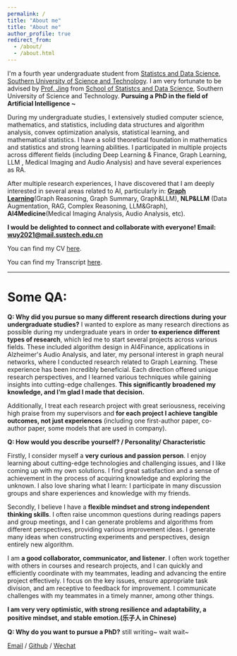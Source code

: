 ```yaml
---
permalink: /
title: "About me"
title: "About me"
author_profile: true
redirect_from: 
  - /about/
  - /about.html
---
```


I'm a fourth year undergraduate student from [Statistcs and Data Science](https://stat-ds.sustech.edu.cn/), [Southern University of Science and Technology](https://www.sustech.edu.cn/). I am very fortunate to be advised by [Prof. Jing](https://faculty.sustech.edu.cn/?tagid=jingby&iscss=1&snapid=1&orderby=date&go=1) from [School of Statistcs and Data Science](https://stat-ds.sustech.edu.cn/), Southern University of Science and Technology. **Pursuing a PhD in the field of Artificial Intelligence ~** 


During my undergraduate studies, I extensively studied computer science, mathematics, and statistics, including data structures and algorithm analysis, convex optimization analysis, statistical learning, and mathematical statistics. I have a solid theoretical foundation in mathematics and statistics and strong learning abilities. 
I participated in multiple projects across different fields (including Deep Learning & Finance, Graph Learning, LLM , Medical Imaging and Audio Analysis) and have several experiences as RA.


After multiple research experiences, I have discovered that I am deeply interested in several areas related to AI, particularly in: [**Graph Learning**](https://yuewu0301.github.io/research/2024-08-2024-10-GraphLearning)(Graph Reasoning, Graph Summary, Graph&LLM), **NLP&LLM** (Data Augmentation, RAG, Complex Reasoning, LLM&Graph), **AI4Medicine**(Medical Imaging Analysis, Audio Analysis, etc).

**I would be delighted to connect and collaborate with everyone! Email: wuy2021@mail.sustech.edu.cn** 

<!-- I was advised by [Prof. Yang](https://cse.sustech.edu.cn/faculty/~yangp/) of Financial Simulation Intelligence Lab from [School of Computer Science](https://cse.sustech.edu.cn/), Southern University of Science and Technology. -->

You can find my CV [here](../assets/YueWu_CV.pdf).

You can find my Transcript [here](../assets/YueWu_Transcript.pdf).

----
# Some QA:
**Q: Why did you pursue so many different research directions during your undergraduate studies?**
I wanted to explore as many research directions as possible during my undergraduate years in order **to experience different types of research**, which led me to start several projects across various fields. These included algorithm design in AI4Finance, applications in Alzheimer's Audio Analysis, and later, my personal interest in graph neural networks, where I conducted research related to Graph Learning.  These experience has been incredibly beneficial. Each direction offered unique research perspectives, and I learned various techniques while gaining insights into cutting-edge challenges. **This significantly broadened my knowledge, and I’m glad I made that decision.**

Additionally, I treat each research project with great seriousness, receiving high praise from my supervisors and **for each project I achieve tangible outcomes, not just experiences** (including one first-author paper, co-author paper, some models that are used in company).



**Q: How would you describe yourself? / Personality/ Characteristic**

Firstly, I consider myself a **very curious and passion person**. I enjoy learning about cutting-edge technologies and challenging issues, and I like coming up with my own solutions. I find great satisfaction and a sense of achievement in the process of acquiring knowledge and exploring the unknown. I also love sharing what I learn: I participate in many discussion groups and share experiences and knowledge with my friends.

Secondly, I believe I have a **flexible mindset and strong independent thinking skills**. I often raise  uncommon questions during readings papers and group meetings, and I can generate problems and algorithms from different perspectives, providing various improvement ideas. I generate many ideas when constructing experiments and perspectives, design entirely new algorithm.

I am **a good collaborator, communicator, and listener**. I often work together with others in courses and research projects, and I can quickly and efficiently coordinate with my teammates, leading and advancing the entire project effectively. I focus on the key issues, ensure appropriate task division, and am receptive to feedback for improvement. I communicate challenges with my teammates in a timely manner, among other things.

**I am very very optimistic, with strong resilience and adaptability, a positive mindset, and stable emotion.(乐子人 in Chinese)**

**Q: Why do you want to pursue a PhD?**
still writing~ wait wait~

<!-- Q: 为什么你本科期间会进行这么多不同方向的研究方向？
A：在刚开始科研时候我就在纠结是应当选择多个不同方向还是沿着一个方向做更多工作，最后因为我希望在本科期间探索尽可能多的科研方向，所以我开启了很多不同方向的project，比如偏算法设计的AI4Finance，偏应用的AI&Medicine，Alzheimer Audio Analysis，以及之后我个人对图神经网络感兴趣，进行了Graph Learning 相关研究。最终来看这也确实很有帮助，不同的方向有着不同的研究思路，并且我学到了很多不同的技术，了解了很多前沿痛点，极大的扩宽了我的知识面，因此我很开心我当初做了这样的决定。

Q：为什么想读PhD
A：

Q：你觉得你是一个怎样的人？
A：首先我认为我是一个很有探索欲望的人：我非常喜欢了解前沿技术、前沿问题并且给出自己的解决方案。我享受学习知识和探索未知的过程，这会给我带来极大的满足感和成就感。并且我也很喜欢分享：我经常参与讨论班，并且与同学分享经验，交流知识。
其次我认为我的思维比较灵活，有较强独立思考能力，在阅读文章，开组会时经常可以比较敏锐的提出不常见的问题，经常可以站在不同角度审视当前问题与算法，给出不同的改进思路。我在构造实验，构造算法时有较多的idea，能够设计出全新的路径。
我是一个很好的合作者，交流者，倾听者。我在课程、科研中经常与人一起合作，我可以很及时高效的与队友甲流，并且lead，推进整个项目高效前进。我能够抓住问题的重点并且进行合适的分工，积极接收他人的批评并且改进，及时与队友沟通难点等等。
我非常的乐观，有很强的抗压能力和适应能力，心态积极，情绪非常稳定~（在中国被成为乐子人） -->



[Email](mailto:wuy2021@mail.sustech.edu.cn) / [Github](https://github.com/YueWu0301) / [Wechat](../assets/wechat.png)
